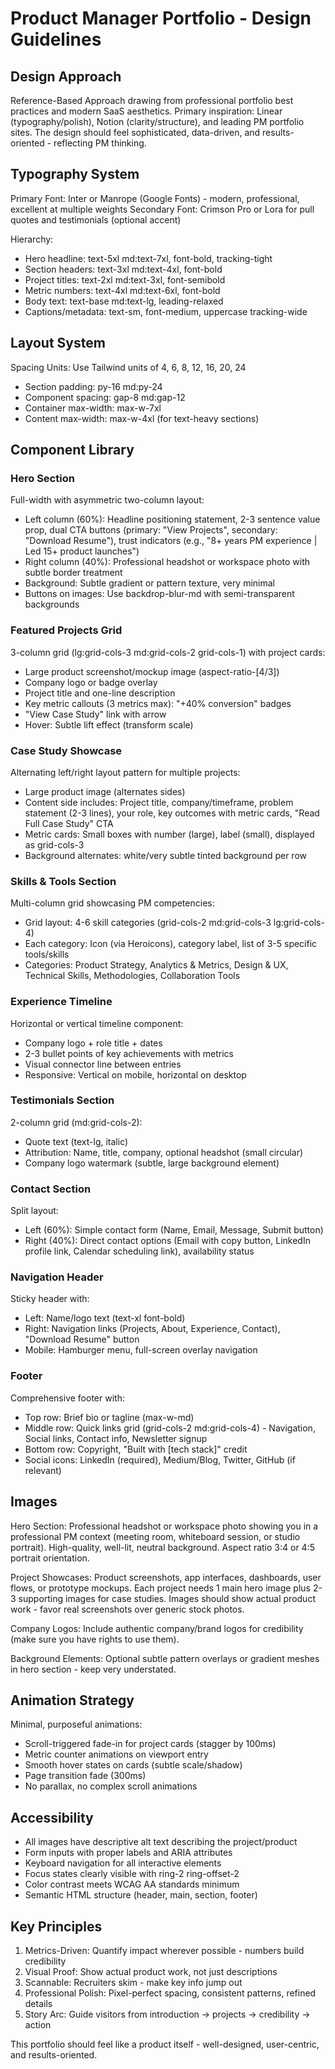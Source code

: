 # Product Manager Portfolio - Design Guidelines

## Design Approach
Reference-Based Approach drawing from professional portfolio best practices and modern SaaS aesthetics. Primary inspiration: Linear (typography/polish), Notion (clarity/structure), and leading PM portfolio sites. The design should feel sophisticated, data-driven, and results-oriented - reflecting PM thinking.

## Typography System
Primary Font: Inter or Manrope (Google Fonts) - modern, professional, excellent at multiple weights
Secondary Font: Crimson Pro or Lora for pull quotes and testimonials (optional accent)

Hierarchy:
- Hero headline: text-5xl md:text-7xl, font-bold, tracking-tight
- Section headers: text-3xl md:text-4xl, font-bold
- Project titles: text-2xl md:text-3xl, font-semibold
- Metric numbers: text-4xl md:text-6xl, font-bold
- Body text: text-base md:text-lg, leading-relaxed
- Captions/metadata: text-sm, font-medium, uppercase tracking-wide

## Layout System
Spacing Units: Use Tailwind units of 4, 6, 8, 12, 16, 20, 24
- Section padding: py-16 md:py-24
- Component spacing: gap-8 md:gap-12
- Container max-width: max-w-7xl
- Content max-width: max-w-4xl (for text-heavy sections)

## Component Library

### Hero Section
Full-width with asymmetric two-column layout:
- Left column (60%): Headline positioning statement, 2-3 sentence value prop, dual CTA buttons (primary: "View Projects", secondary: "Download Resume"), trust indicators (e.g., "8+ years PM experience | Led 15+ product launches")
- Right column (40%): Professional headshot or workspace photo with subtle border treatment
- Background: Subtle gradient or pattern texture, very minimal
- Buttons on images: Use backdrop-blur-md with semi-transparent backgrounds

### Featured Projects Grid
3-column grid (lg:grid-cols-3 md:grid-cols-2 grid-cols-1) with project cards:
- Large product screenshot/mockup image (aspect-ratio-[4/3])
- Company logo or badge overlay
- Project title and one-line description
- Key metric callouts (3 metrics max): "+40% conversion" badges
- "View Case Study" link with arrow
- Hover: Subtle lift effect (transform scale)

### Case Study Showcase
Alternating left/right layout pattern for multiple projects:
- Large product image (alternates sides)
- Content side includes: Project title, company/timeframe, problem statement (2-3 lines), your role, key outcomes with metric cards, "Read Full Case Study" CTA
- Metric cards: Small boxes with number (large), label (small), displayed as grid-cols-3
- Background alternates: white/very subtle tinted background per row

### Skills & Tools Section
Multi-column grid showcasing PM competencies:
- Grid layout: 4-6 skill categories (grid-cols-2 md:grid-cols-3 lg:grid-cols-4)
- Each category: Icon (via Heroicons), category label, list of 3-5 specific tools/skills
- Categories: Product Strategy, Analytics & Metrics, Design & UX, Technical Skills, Methodologies, Collaboration Tools

### Experience Timeline
Horizontal or vertical timeline component:
- Company logo + role title + dates
- 2-3 bullet points of key achievements with metrics
- Visual connector line between entries
- Responsive: Vertical on mobile, horizontal on desktop

### Testimonials Section
2-column grid (md:grid-cols-2):
- Quote text (text-lg, italic)
- Attribution: Name, title, company, optional headshot (small circular)
- Company logo watermark (subtle, large background element)

### Contact Section
Split layout:
- Left (60%): Simple contact form (Name, Email, Message, Submit button)
- Right (40%): Direct contact options (Email with copy button, LinkedIn profile link, Calendar scheduling link), availability status

### Navigation Header
Sticky header with:
- Left: Name/logo text (text-xl font-bold)
- Right: Navigation links (Projects, About, Experience, Contact), "Download Resume" button
- Mobile: Hamburger menu, full-screen overlay navigation

### Footer
Comprehensive footer with:
- Top row: Brief bio or tagline (max-w-md)
- Middle row: Quick links grid (grid-cols-2 md:grid-cols-4) - Navigation, Social links, Contact info, Newsletter signup
- Bottom row: Copyright, "Built with [tech stack]" credit
- Social icons: LinkedIn (required), Medium/Blog, Twitter, GitHub (if relevant)

## Images

Hero Section: Professional headshot or workspace photo showing you in a professional PM context (meeting room, whiteboard session, or studio portrait). High-quality, well-lit, neutral background. Aspect ratio 3:4 or 4:5 portrait orientation.

Project Showcases: Product screenshots, app interfaces, dashboards, user flows, or prototype mockups. Each project needs 1 main hero image plus 2-3 supporting images for case studies. Images should show actual product work - favor real screenshots over generic stock photos.

Company Logos: Include authentic company/brand logos for credibility (make sure you have rights to use them).

Background Elements: Optional subtle pattern overlays or gradient meshes in hero section - keep very understated.

## Animation Strategy
Minimal, purposeful animations:
- Scroll-triggered fade-in for project cards (stagger by 100ms)
- Metric counter animations on viewport entry
- Smooth hover states on cards (subtle scale/shadow)
- Page transition fade (300ms)
- No parallax, no complex scroll animations

## Accessibility
- All images have descriptive alt text describing the project/product
- Form inputs with proper labels and ARIA attributes
- Keyboard navigation for all interactive elements
- Focus states clearly visible with ring-2 ring-offset-2
- Color contrast meets WCAG AA standards minimum
- Semantic HTML structure (header, main, section, footer)

## Key Principles
1. Metrics-Driven: Quantify impact wherever possible - numbers build credibility
2. Visual Proof: Show actual product work, not just descriptions
3. Scannable: Recruiters skim - make key info jump out
4. Professional Polish: Pixel-perfect spacing, consistent patterns, refined details
5. Story Arc: Guide visitors from introduction → projects → credibility → action

This portfolio should feel like a product itself - well-designed, user-centric, and results-oriented.